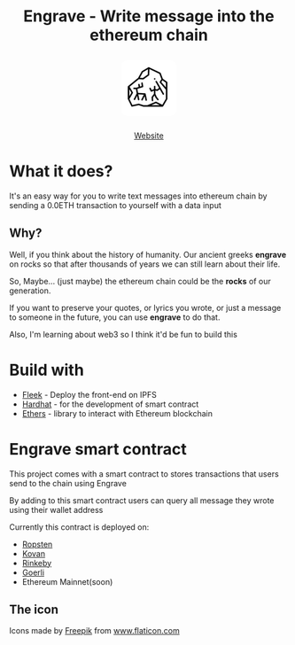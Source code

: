 <h1 style="border-bottom:0" align="center">Engrave - Write message into the ethereum chain</h1>
<a href="https://tstream.club"><p align="center"><img style="border-radius:20px; width:100px;padding:10px;" src="./www/public/logo.png"/></p></a>

<p align="center"><a href="https://engrave.on.fleek.co">Website</a></p>


# What it does?
It's an easy way for you to write text messages into ethereum chain by sending a 0.0ETH transaction to yourself with a data input


## Why?
Well, if you think about the history of humanity. Our ancient greeks __engrave__ on rocks so that after thousands of years we can still learn about their life.

So, Maybe... (just maybe) the ethereum chain could be the __rocks__ of our generation.

If you want to preserve your quotes, or lyrics you wrote, or just a message to someone in the future, you can use __engrave__ to do that.

Also, I'm learning about web3 so I think it'd be fun to build this


# Build with 
- [Fleek](https://fleek.co/) - Deploy the front-end on IPFS
- [Hardhat](https://hardhat.org/) - for the development of smart contract
- [Ethers](https://docs.ethers.io/) - library to interact with Ethereum blockchain

# Engrave smart contract
This project comes with a smart contract to stores transactions that users send to the chain using Engrave

By adding to this smart contract users can query all message they wrote using their wallet address

Currently this contract is deployed on:
- [Ropsten](https://ropsten.etherscan.io/address/0xf166427615c41206246ff3e2d8332f4890b38068)
- [Kovan]()
- [Rinkeby]()
- [Goerli]()
- Ethereum Mainnet(soon)

## The icon
<div>Icons made by <a href="https://www.freepik.com" title="Freepik">Freepik</a> from <a href="https://www.flaticon.com/" title="Flaticon">www.flaticon.com</a></div>
